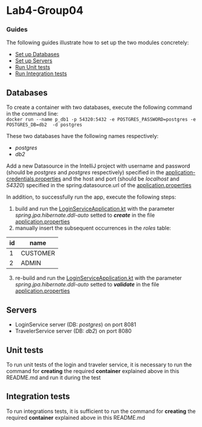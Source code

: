 # Lab4-Group04

### Guides
The following guides illustrate how to set up the two modules concretely:
- [Set up Databases](#databases)
- [Set up Servers](#servers)
- [Run Unit tests](#unit-tests)
- [Run Integration tests](#integration-tests)



## Databases
To create a container with two databases, execute the following command in the command line: <br>
`docker run --name p_db1 -p 54320:5432 -e POSTGRES_PASSWORD=postgres -e POSTGRES_DB=db2  -d postgres`

These two databases have the following names respectively:
* _postgres_
* _db2_

Add a new Datasource in the IntelliJ project 
with username and password (should be _postgres_ and _postgres_ respectively) specified in the
[application-credentials.properties](login_service/src/main/resources/application-credentials.properties)
and the host and port (should be _localhost_ and _54320_) specified in the spring.datasource.url of the [application.properties](login_service/src/main/resources/application.properties)

In addition, to successfully run the app, execute the following steps:
1. build and run the [LoginServiceApplication.kt](login_service/src/main/kotlin/it/polito/wa2/login_service/LoginServiceApplication.kt) with the parameter _spring.jpa.hibernate.ddl-auto_ setted to _**create**_ in the file [application.properties](login_service/src/main/resources/application.properties)
2. manually insert the subsequent occurrences in the _roles_ table:

| id  | name     |
|-----|----------|
| 1   | CUSTOMER |
| 2   | ADMIN    |
3. re-build and run the [LoginServiceApplication.kt](login_service/src/main/kotlin/it/polito/wa2/login_service/LoginServiceApplication.kt) with the parameter _spring.jpa.hibernate.ddl-auto_ setted to _**validate**_ in the file [application.properties](login_service/src/main/resources/application.properties)


## Servers  

* LoginService server (DB: _postgres_) on port 8081
* TravelerService server (DB: _db2_) on port 8080

## Unit tests
To run unit tests of the login and traveler service, 
it is necessary to run the command for **creating** the required **container** explained above in this README.md
and run it during the test

## Integration tests
To run integrations tests, it is sufficient to run the command for **creating** the required **container** explained above in this README.md
      
